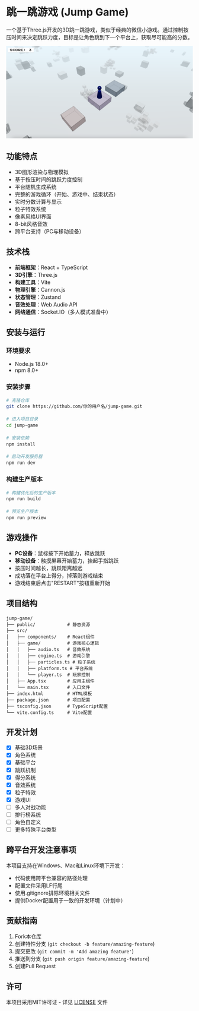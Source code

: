 # 跳一跳游戏 (Jump Game)

一个基于Three.js开发的3D跳一跳游戏，类似于经典的微信小游戏。通过控制按压时间来决定跳跃力度，目标是让角色跳到下一个平台上，获取尽可能高的分数。

![游戏截图](./screenshots/game.png)

## 功能特点

- 3D图形渲染与物理模拟
- 基于按压时间的跳跃力度控制
- 平台随机生成系统
- 完整的游戏循环（开始、游戏中、结束状态）
- 实时分数计算与显示
- 粒子特效系统
- 像素风格UI界面
- 8-bit风格音效
- 跨平台支持（PC与移动设备）

## 技术栈

- **前端框架**：React + TypeScript
- **3D引擎**：Three.js
- **构建工具**：Vite
- **物理引擎**：Cannon.js
- **状态管理**：Zustand
- **音效处理**：Web Audio API
- **网络通信**：Socket.IO（多人模式准备中）

## 安装与运行

### 环境要求

- Node.js 18.0+
- npm 8.0+

### 安装步骤

```bash
# 克隆仓库
git clone https://github.com/你的用户名/jump-game.git

# 进入项目目录
cd jump-game

# 安装依赖
npm install

# 启动开发服务器
npm run dev
```

### 构建生产版本

```bash
# 构建优化后的生产版本
npm run build

# 预览生产版本
npm run preview
```

## 游戏操作

- **PC设备**：鼠标按下开始蓄力，释放跳跃
- **移动设备**：触摸屏幕开始蓄力，抬起手指跳跃
- 按压时间越长，跳跃距离越远
- 成功落在平台上得分，掉落则游戏结束
- 游戏结束后点击"RESTART"按钮重新开始

## 项目结构

```
jump-game/
├── public/            # 静态资源
├── src/
│   ├── components/    # React组件
│   ├── game/          # 游戏核心逻辑
│   │   ├── audio.ts   # 音效系统
│   │   ├── engine.ts  # 游戏引擎
│   │   ├── particles.ts # 粒子系统
│   │   ├── platform.ts # 平台系统
│   │   └── player.ts  # 玩家控制
│   ├── App.tsx        # 应用主组件
│   └── main.tsx       # 入口文件
├── index.html         # HTML模板
├── package.json       # 项目配置
├── tsconfig.json      # TypeScript配置
└── vite.config.ts     # Vite配置
```

## 开发计划

- [x] 基础3D场景
- [x] 角色系统
- [x] 基础平台
- [x] 跳跃机制
- [x] 得分系统
- [x] 音效系统
- [x] 粒子特效
- [x] 游戏UI
- [ ] 多人对战功能
- [ ] 排行榜系统
- [ ] 角色自定义
- [ ] 更多特殊平台类型

## 跨平台开发注意事项

本项目支持在Windows、Mac和Linux环境下开发：

- 代码使用跨平台兼容的路径处理
- 配置文件采用LF行尾
- 使用.gitignore排除环境相关文件
- 提供Docker配置用于一致的开发环境（计划中）

## 贡献指南

1. Fork本仓库
2. 创建特性分支 (`git checkout -b feature/amazing-feature`)
3. 提交更改 (`git commit -m 'Add amazing feature'`)
4. 推送到分支 (`git push origin feature/amazing-feature`)
5. 创建Pull Request

## 许可

本项目采用MIT许可证 - 详见 [LICENSE](LICENSE) 文件
